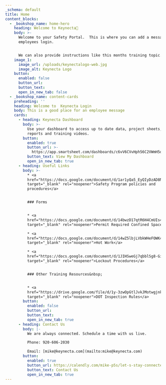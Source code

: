 ```yaml
---
_schema: default
title: Home
content_blocks:
  - _bookshop_name: home-hero
    heading: Welcome to Keynecta👋
    body: >-
      Welcome to your Safety Portal.  This is where you can add a message to all
      employees login.


      We can also provide instructions like this months training topic.
    image_1:
      image_url: /uploads/keynectalogo-web.jpg
      image_alt: Keynecta Logo
    button:
      enabled: false
      button_url:
      button_text:
      open_in_new_tab: false
  - _bookshop_name: content-cards
    preheading: ''
    heading: Welcome to  Keynecta Login
    body: This is a good place for an employee message
    cards:
      - heading: Keynecta Dashboard
        body: >-
          Use your dashboard to access up to date data, project sheets, forms,
          reports and training videos.
        button:
          enabled: true
          button_url: >-
            https://app.smartsheet.com/dashboards/c6vV6CVvHph56C2VWmH5qpf3qh9CVmV2Rgm8jfR1
          button_text: View My Dashboard
          open_in_new_tab: true
      - heading: Useful Links
        body: >-
          * <a
          href="https://docs.google.com/document/d/1ar1yQa5_EyQIyDzAD8NHs2D1asrF_kxB/edit?usp=sharing&amp;ouid=109939111881379402968&amp;rtpof=true&amp;sd=true"
          target="_blank" rel="noopener">Safety Program policies and
          procedures</a>


          ### Forms


          * <a
          href="https://docs.google.com/document/d/14bwzD17qtR6H4CmUIs4sXPXmNWMvxWDF/edit?usp=sharing&amp;ouid=109939111881379402968&amp;rtpof=true&amp;sd=true"
          target="_blank" rel="noopener">Permit Required Confined Space</a>

          * <a
          href="https://docs.google.com/document/d/14wZ5lbjLVbkWHeFOWK4uI39XPN-jNfoX/edit?usp=sharing&amp;ouid=109939111881379402968&amp;rtpof=true&amp;sd=true"
          target="_blank" rel="noopener">Hot Work</a>

          * <a
          href="https://docs.google.com/document/d/1JIHSweGj7qbblSg8-GifcpFAqyBwo4bD/edit?usp=sharing&amp;ouid=109939111881379402968&amp;rtpof=true&amp;sd=true"
          target="_blank" rel="noopener">Lockout Procedures</a>


          ### Other Training Resources&nbsp;


          * <a
          href="https://drive.google.com/file/d/1y-3zwOpGtlJvkJMotwgjnkSsC6HstMFm/view?usp=sharing"
          target="_blank" rel="noopener">DOT Inspection Rules</a>
        button:
          enabled: false
          button_url:
          button_text:
          open_in_new_tab: true
      - heading: Contact Us
        body: |-
          We are always connected. Schedule a time with us live.

          Phone: 920-606-2030

          Email: [mike@keynecta.com](mailto:mike@keynecta.com)
        button:
          enabled: true
          button_url: https://calendly.com/mike-p5s/let-s-stay-connected
          button_text: Contact Us
          open_in_new_tab: true
---
```

